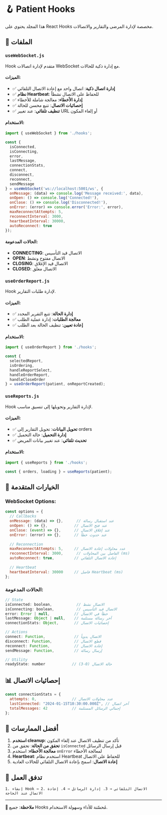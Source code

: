 # 🪝 Patient Hooks

هذا المجلد يحتوي على React Hooks مخصصة لإدارة المرضى والتقارير والاتصالات.

## 📁 الملفات

### `useWebSocket.js`
Hook متقدم لإدارة اتصالات WebSocket مع إدارة ذكية للحالات.

#### الميزات:
- ✅ **إدارة اتصال ذكية**: اتصال واحد مع إعادة الاتصال التلقائي
- ✅ **نظام Heartbeat**: للحفاظ على الاتصال نشطاً
- ✅ **إدارة الأخطاء**: معالجة شاملة للأخطاء
- ✅ **إحصائيات الاتصال**: تتبع محسن للحالة
- ✅ **تنظيف تلقائي**: عند تغيير URL أو إلغاء المكون

#### الاستخدام:
```javascript
import { useWebSocket } from './hooks';

const {
  isConnected,
  isConnecting,
  error,
  lastMessage,
  connectionStats,
  connect,
  disconnect,
  reconnect,
  sendMessage
} = useWebSocket('ws://localhost:5001/ws', {
  onMessage: (data) => console.log('Message received:', data),
  onOpen: () => console.log('Connected!'),
  onClose: () => console.log('Disconnected!'),
  onError: (error) => console.error('Error:', error),
  maxReconnectAttempts: 5,
  reconnectInterval: 3000,
  heartbeatInterval: 30000,
  autoReconnect: true
});
```

#### الحالات المدعومة:
- **CONNECTING**: الاتصال قيد التأسيس
- **OPEN**: الاتصال مفتوح ونشط
- **CLOSING**: الاتصال قيد الإغلاق
- **CLOSED**: الاتصال مغلق

### `useOrderReport.js`
Hook لإدارة طلبات التقارير.

#### الميزات:
- ✅ **إدارة الحالة**: تتبع التقرير المحدد
- ✅ **معالجة الطلبات**: إدارة عملية الطلب
- ✅ **إعادة تعيين**: تنظيف الحالة بعد الطلب

#### الاستخدام:
```javascript
import { useOrderReport } from './hooks';

const {
  selectedReport,
  isOrdering,
  handleReportSelect,
  handleOrderReport,
  handleCloseOrder
} = useOrderReport(patient, onReportCreated);
```

### `useReports.js`
Hook لإدارة التقارير وتحويلها إلى تنسيق مناسب.

#### الميزات:
- ✅ **تحويل البيانات**: تحويل التقارير إلى orders
- ✅ **إدارة التحميل**: حالة التحميل
- ✅ **تحديث تلقائي**: عند تغيير بيانات المريض

#### الاستخدام:
```javascript
import { useReports } from './hooks';

const { orders, loading } = useReports(patient);
```

## 🔧 الخيارات المتقدمة

### WebSocket Options:
```javascript
const options = {
  // Callbacks
  onMessage: (data) => {},      // عند استقبال رسالة
  onOpen: () => {},            // عند فتح الاتصال
  onClose: (event) => {},      // عند إغلاق الاتصال
  onError: (error) => {},      // عند حدوث خطأ
  
  // Reconnection
  maxReconnectAttempts: 5,     // عدد محاولات إعادة الاتصال
  reconnectInterval: 3000,      // الفاصل بين المحاولات (ms)
  autoReconnect: true,         // إعادة الاتصال التلقائي
  
  // Heartbeat
  heartbeatInterval: 30000     // فاصل Heartbeat (ms)
};
```

### الحالات المدعومة:
```javascript
// State
isConnected: boolean,           // الاتصال نشط
isConnecting: boolean,          // الاتصال قيد التأسيس
error: Error | null,           // خطأ في الاتصال
lastMessage: Object | null,    // آخر رسالة مستلمة
connectionStats: Object,       // إحصائيات الاتصال

// Actions
connect: Function,             // الاتصال يدوياً
disconnect: Function,          // قطع الاتصال
reconnect: Function,           // إعادة الاتصال
sendMessage: Function,         // إرسال رسالة

// Utility
readyState: number            // حالة الاتصال (0-3)
```

## 📊 إحصائيات الاتصال

```javascript
const connectionStats = {
  attempts: 0,                // عدد محاولات الاتصال
  lastConnected: "2024-01-15T10:30:00.000Z", // آخر اتصال
  totalMessages: 42           // إجمالي الرسائل المستلمة
};
```

## 🎯 أفضل الممارسات

1. **استخدم cleanup**: تأكد من تنظيف الاتصال عند إلغاء المكون
2. **تحقق من الحالة**: تحقق من `isConnected` قبل إرسال الرسائل
3. **معالجة الأخطاء**: استخدم `onError` لمعالجة الأخطاء
4. **Heartbeat**: استخدم نظام Heartbeat للحفاظ على الاتصال
5. **إعادة الاتصال**: اسمح بإعادة الاتصال التلقائي للحالات العادية

## 🔄 تدفق العمل

```
1. إنشاء Hook → 2. الاتصال التلقائي → 3. إدارة الرسائل → 4. إعادة الاتصال عند الحاجة
```

---

**📝 ملاحظة**: جميع Hooks مُحسّنة للأداء وسهولة الاستخدام. 